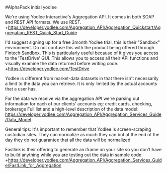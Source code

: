 #AlphaPack initial yodlee

We're using Yodlee Interactive's Aggregation API. It comes in both SOAP and REST API formats. We use REST.
+https://developer.yodlee.com/Aggregation_API/Aggregation_Quickstart/Aggregation_REST_Quick_Start_Guide

I'd suggest signing up for a free 3month Yodlee trial, this is their "Sandbox" environment. Do not confuse this with the
product being offered through Fintech Sandbox. This is particularly useful because of it gives you access to the
'TestDrive' GUI. This allows you to access all their API functions and visually examine the data returned before writing code.
+https://developer.yodlee.com/TestDrive

Yodlee is different from market-data datasets in that there isn't necessarily a limit to the data you can retrieve. It is only
limited by the actual accounts that a user has.

For the data we receive via the aggregation API we're parsing out information for each of our clients' accounts
eg: credit cards, checking, brokerage
Full list and a high-level description of the data model: https://developer.yodlee.com/Aggregation_API/Aggregation_Services_Guide/Data_Model

General tips: It's important to remember that Yodlee is screen-scraping custodian sites. They can normalize as much they
can but at the end of the day they do not guarantee that all the data will be normalized

Fastlink is their offering to generate an iframe on your site so you don't have to build anything while you are testing out the
data in sample code:
+https://developer.yodlee.com/Aggregation_API/Aggregation_Services_Guide/FastLink_for_Aggregation
